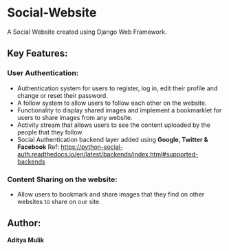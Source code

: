 # Social-Website
A Social Website created using Django Web Framework.

## Key Features:

### User Authentication:
* Authentication system for users to register, log in, edit their profile and change or reset their password.
* A follow system to allow users to follow each other on the website.
* Functionality to display shared images and implement a bookmarklet for users to share images from any website.
* Activity stream that allows users to see the content uploaded by the people that they follow.
* Social Authentication backend layer added using **Google, Twitter & Facebook** Ref: https://python-social-auth.readthedocs.io/en/latest/backends/index.html#supported-backends

### Content Sharing on the website:
* Allow users to bookmark and share images that they find on other websites to share on our site. 

## Author:
**Aditya Mulik**